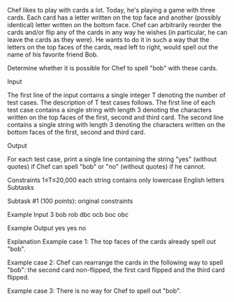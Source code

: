 Chef likes to play with cards a lot. Today, he's playing a game with three cards. Each card has a letter written on the top face and another (possibly identical) letter written on the bottom face. Chef can arbitrarily reorder the cards and/or flip any of the cards in any way he wishes (in particular, he can leave the cards as they were). He wants to do it in such a way that the letters on the top faces of the cards, read left to right, would spell out the name of his favorite friend Bob.

Determine whether it is possible for Chef to spell "bob" with these cards.

Input

The first line of the input contains a single integer T denoting the number of test cases. The description of T test cases follows.
The first line of each test case contains a single string with length 3 denoting the characters written on the top faces of the first, second and third card.
The second line contains a single string with length 3 denoting the characters written on the bottom faces of the first, second and third card.

Output

For each test case, print a single line containing the string "yes" (without quotes) if Chef can spell "bob" or "no" (without quotes) if he cannot.

Constraints
1≤T≤20,000
each string contains only lowercase English letters
Subtasks

Subtask #1 (100 points): original constraints

Example Input
3
bob
rob
dbc
ocb
boc
obc

Example Output
yes
yes
no

Explanation
Example case 1: The top faces of the cards already spell out "bob".

Example case 2: Chef can rearrange the cards in the following way to spell "bob": the second card non-flipped, the first card flipped and the third card flipped.

Example case 3: There is no way for Chef to spell out "bob".